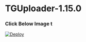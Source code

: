 # TGUploader-1.15.0
### Click Below Image t
[![Deploy](https://telegra.ph/)](https://heroku.com/deploy?template=https://github.com/Nathan4374/TGUploader-1.15.0)
